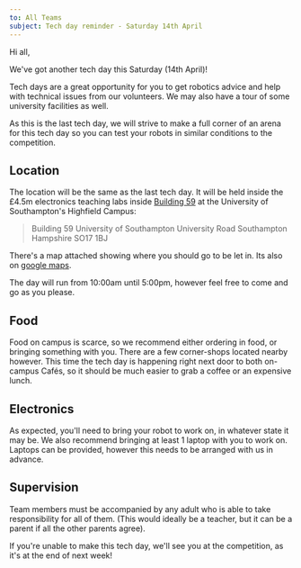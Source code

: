 ```yaml
---
to: All Teams
subject: Tech day reminder - Saturday 14th April
---
```


Hi all,

We've got another tech day this Saturday (14th April)!

Tech days are a great opportunity for you to get robotics advice and help with technical issues from our volunteers. We may also have a tour of some university facilities as well.

As this is the last tech day, we will strive to make a full corner of an arena for this tech day so you can test your robots in similar conditions to the competition.

## Location
The location will be the same as the last tech day. It will be held inside the £4.5m electronics teaching labs inside [Building 59](http://data.southampton.ac.uk/building/59.html) at the University of Southampton's Highfield Campus:

> Building 59
> University of Southampton
> University Road
> Southampton
> Hampshire
> SO17 1BJ

There's a map attached showing where you should go to be let in. Its also on [google maps][maps-link].

The day will run from 10:00am until 5:00pm, however feel free to come and go as you please.

## Food
Food on campus is scarce, so we recommend either ordering in food, or bringing something with you. There are a few corner-shops located nearby however. This time the tech day is happening right next door to both on-campus Cafés, so it should be much easier to grab a coffee or an expensive lunch.

## Electronics
As expected, you'll need to bring your robot to work on, in whatever state it may be. We also recommend bringing at least 1 laptop with you to work on. Laptops can be provided, however this needs to be arranged with us in advance.

## Supervision
Team members must be accompanied by any adult who is able to take responsibility for all of them. (This would ideally be a teacher, but it can be a parent if all the other parents agree).

If you're unable to make this tech day, we'll see you at the competition, as it's at the end of next week!

[maps-link]: https://goo.gl/maps/s5NLBsiwhd42
